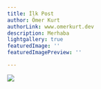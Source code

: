 ```yaml
---
title: İlk Post
author: Ömer Kurt
authorLink: www.omerkurt.dev
description: Merhaba
lightgallery: true
featuredImage: ''
featuredImagePreview: ''

---
```

![](/pngwing-com.png)